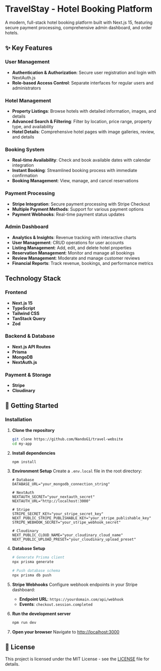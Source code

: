 # TravelStay - Hotel Booking Platform

A modern, full-stack hotel booking platform built with Next.js 15, featuring secure payment processing, comprehensive admin dashboard, and order hotels.

## ✨ Key Features

### User Management
- **Authentication & Authorization**: Secure user registration and login with NextAuth.js
- **Role-based Access Control**: Separate interfaces for regular users and administrators

### Hotel Management
- **Property Listings**: Browse hotels with detailed information, images, and details
- **Advanced Search & Filtering**: Filter by location, price range, property type, and availability
- **Hotel Details**: Comprehensive hotel pages with image galleries, review, and details

### Booking System
- **Real-time Availability**: Check and book available dates with calendar integration
- **Instant Booking**: Streamlined booking process with immediate confirmation
- **Booking Management**: View, manage, and cancel reservations

### Payment Processing
- **Stripe Integration**: Secure payment processing with Stripe Checkout
- **Multiple Payment Methods**: Support for various payment options
- **Payment Webhooks**: Real-time payment status updates

### Admin Dashboard
- **Analytics & Insights**: Revenue tracking with interactive charts
- **User Management**: CRUD operations for user accounts
- **Listing Management**: Add, edit, and delete hotel properties
- **Reservation Management**: Monitor and manage all bookings
- **Review Management**: Moderate and manage customer reviews
- **Financial Reports**: Track revenue, bookings, and performance metrics

## Technology Stack

### Frontend
- **Next.js 15**
- **TypeScript**
- **Tailwind CSS**
- **TanStack Query**
- **Zod** 

### Backend & Database
- **Next.js API Routes**
- **Prisma** 
- **MongoDB** 
- **NextAuth.js**

### Payment & Storage
- **Stripe** 
- **Cloudinary** 

## 🚀 Getting Started

### Installation

1. **Clone the repository**
   ```bash
   git clone https://github.com/NandoG1/travel-website
   cd my-app
   ```

2. **Install dependencies**
   ```bash
   npm install
   ```

3. **Environment Setup**
   Create a `.env.local` file in the root directory:
   ```env
   # Database
   DATABASE_URL="your_mongodb_connection_string"
   
   # NextAuth
   NEXTAUTH_SECRET="your_nextauth_secret"
   NEXTAUTH_URL="http://localhost:3000"
   
   # Stripe
   STRIPE_SECRET_KEY="your_stripe_secret_key"
   NEXT_PUBLIC_STRIPE_PUBLISHABLE_KEY="your_stripe_publishable_key"
   STRIPE_WEBHOOK_SECRET="your_stripe_webhook_secret"
   
   # Cloudinary
   NEXT_PUBLIC_CLOUD_NAME="your_cloudinary_cloud_name"
   NEXT_PUBLIC_UPLOAD_PRESET="your_cloudinary_upload_preset"
   ```

4. **Database Setup**
   ```bash
   # Generate Prisma client
   npx prisma generate
   
   # Push database schema
   npx prisma db push
   ```

5. **Stripe Webhooks**
   Configure webhook endpoints in your Stripe dashboard:
   - **Endpoint URL**: `https://yourdomain.com/api/webhook`
   - **Events**: `checkout.session.completed`

6. **Run the development server**
   ```bash
   npm run dev
   ```
7. **Open your browser**
   Navigate to [http://localhost:3000](http://localhost:3000)

## 📝 License

This project is licensed under the MIT License - see the [LICENSE](LICENSE) file for details.
